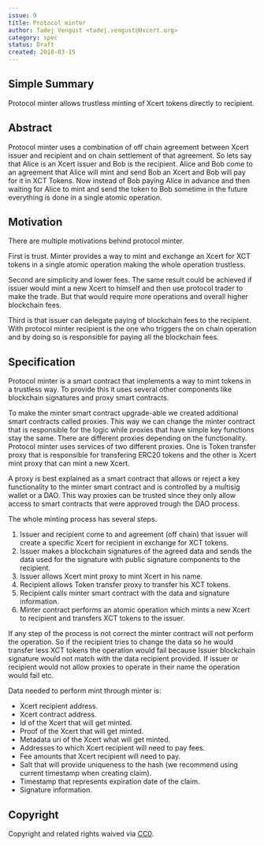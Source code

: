 ```yaml
---
issue: 9
title: Protocol minter
author: Tadej Vengust <tadej.vengust@0xcert.org>
category: spec
status: Draft
created: 2018-03-15
---
```


## Simple Summary

Protocol minter allows trustless minting of Xcert tokens directly to recipient.

## Abstract

Protocol minter uses a combination of off chain agreement between Xcert issuer and recipient and on chain settlement of that agreement. So lets say that Alice is an Xcert issuer and Bob is the recipient. Alice and Bob come to an agreement that Alice will mint and send Bob an Xcert and Bob will pay for it in XCT Tokens. Now instead of Bob paying Alice in advance and then waiting for Alice to mint and send the token to Bob sometime in the future everything is done in a single atomic operation. 

## Motivation

There are multiple motivations behind protocol minter. 

First is trust. Minter provides a way to mint and exchange an Xcert for XCT tokens in a single atomic operation making the whole operation trustless. 

Second are simplicity and lower fees. The same result could be achieved if issuer would mint a new Xcert to himself and then use protocol trader to make the trade. But that would require more operations and overall higher blockchain fees. 

Third is that issuer can delegate paying of blockchain fees to the recipient. With protocol minter recipient is the one who triggers the on chain operation and by doing so is responsible for paying all the blockchain fees. 

## Specification

Protocol minter is a smart contract that implements a way to mint tokens in a trustless way. To provide this it uses several other components like blockchain signatures and proxy smart contracts. 

To make the minter smart contract upgrade-able we created additional smart contracts called proxies. This way we can change the minter contract that is responsible for the logic while proxies that have simple key functions stay the same. There are different proxies depending on the functionality. Protocol minter uses services of two different proxies. One is Token transfer proxy that is responsible for transfering ERC20 tokens and the other is Xcert mint proxy that can mint a new Xcert. 

A proxy is best explained as a smart contract that allows or reject a key functionality to the minter smart contract and is controlled by a multisig wallet or a DAO. This way proxies can be trusted since they only allow access to smart contracts that were approved trough the DAO process.

The whole minting process has several steps.
1. Issuer and recipient come to and agreement (off chain) that issuer will create a specific Xcert for recipient in exchange for XCT tokens.
2. Issuer makes a blockchain signatures of the agreed data and sends the data used for the signature with public signature components to the recipient.
3. Issuer allows Xcert mint proxy to mint Xcert in his name.
4. Recipient allows Token transfer proxy to transfer his XCT tokens. 
5. Recipient calls minter smart contract with the data and signature information.
6. Minter contract performs an atomic operation which mints a new Xcert to recipient and transfers XCT tokens to the issuer.

If any step of the process is not correct the minter contract will not perform the operation. So if the recipient tries to change the data so he would transfer less XCT tokens the operation would fail because Issuer blockchain signature would not match with the data recipient provided. If issuer or recipient would not allow proxies to operate in their name the operation would fail etc.

Data needed to perform mint through minter is:
* Xcert recipient address. 
* Xcert contract address.
* Id of the Xcert that will get minted.
* Proof of the Xcert that will get minted.
* Metadata uri of the Xcert what will get minted.
* Addresses to which Xcert recipient will need to pay fees. 
* Fee amounts that Xcert recipient will need to pay.
* Salt that will provide uniqueness to the hash (we recommend using current timestamp when creating claim).
* Timestamp that represents expiration date of the claim.
* Signature information. 

## Copyright

Copyright and related rights waived via [CC0](https://creativecommons.org/publicdomain/zero/1.0/).
